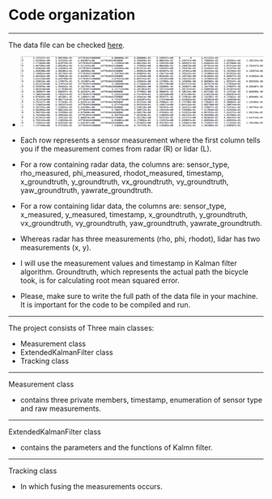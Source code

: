 # Code organization
---

[image1]: ./images/data.png "data"

[image1]: ./data.png "data"

The data file can be checked [here](obj_pose-laser-radar-synthetic-input.txt).

* ![alt text][image1]
* Each row represents a sensor measurement where the first column tells you if the measurement comes from radar (R) or lidar (L).

* For a row containing radar data, the columns are: sensor_type, rho_measured, phi_measured, rhodot_measured, timestamp, x_groundtruth, y_groundtruth, vx_groundtruth, vy_groundtruth, yaw_groundtruth, yawrate_groundtruth.

* For a row containing lidar data, the columns are: sensor_type, x_measured, y_measured, timestamp, x_groundtruth, y_groundtruth, vx_groundtruth, vy_groundtruth, yaw_groundtruth, yawrate_groundtruth.

* Whereas radar has three measurements (rho, phi, rhodot), lidar has two measurements (x, y).

* I will use the measurement values and timestamp in Kalman filter algorithm. Groundtruth, which represents the actual path the bicycle took, is for calculating root mean squared error.

* Please, make sure to write the full path of the data file in your machine. It is important for the code to be compiled and run.

---
The project consists of Three main classes:
* Measurement class
* ExtendedKalmanFilter class
* Tracking class
---
Measurement class
* contains three private members, timestamp, enumeration of sensor type and raw measurements.
---
ExtendedKalmanFilter class
* contains the parameters and the functions of Kalmn filter.
--- 
Tracking class

* In which fusing the measurements occurs. 


